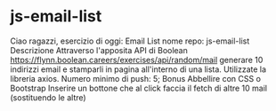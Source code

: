 # js-email-list

Ciao ragazzi, esercizio di oggi: Email List
nome repo: js-email-list
Descrizione
Attraverso l'apposita API di Boolean https://flynn.boolean.careers/exercises/api/random/mail generare 10 indirizzi email e stamparli in pagina all'interno di una lista.
Utilizzate la libreria axios.
Numero minimo di push: 5;
Bonus
Abbellire con CSS o Bootstrap
Inserire un bottone che al click faccia il fetch di altre 10 mail (sostituendo le altre)

